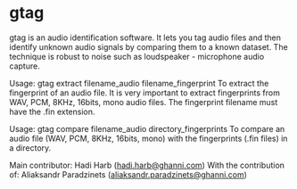 # gtag
gtag is an audio identification software. It lets you tag audio files and then identify unknown audio signals by comparing them to a known dataset. The technique is robust to noise such as loudspeaker - microphone audio capture.

Usage: gtag extract filename_audio filename_fingerprint
To extract the fingerprint of an audio file. It is very important to extract fingerprints from WAV, PCM, 8KHz, 16bits, mono audio files. The fingerprint filename must have the .fin extension.

Usage: gtag compare filename_audio directory_fingerprints
To compare an audio file (WAV, PCM, 8KHz, 16bits, mono) with the fingerprints (.fin files) in a directory.

Main contributor: Hadi Harb (hadi.harb@ghanni.com)
With the contribution of: Aliaksandr Paradzinets (aliaksandr.paradzinets@ghanni.com)

